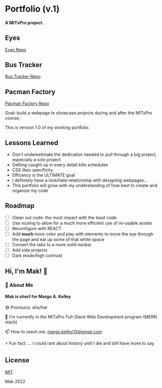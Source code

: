 
# Portfolio (v.1)

#### A MITxPro project.

## Eyes

<a href="margo-kelley.github.io/eyes/">Eyes Repo</a> 

## Bus Tracker

<a href="https://margo-kelley.github.io/bus-tracker/">Bus Tracker Repo</a> 

## Pacman Factory

<a href="margo-kelley.github.io/pacman-factory/">Pacman Factory Repo</a> 

Goal: build a webpage to showcase projects during and after the MITxPro course.


This is version 1.0 of my working portfolio.

## Lessons Learned

- Don't underestimate the dedication needed to pull through a big project, especially a solo project
- Getting caught up in every detail kills schedules
- CSS likes specificity 
- Efficency is the ULTIMATE goal
- I definitely have a love/hate relationship with designing webpages...
- This portfolio will grow with my understanding of how best to create and organize my code
## Roadmap





- [ ]  Clean out code: the most impact with the least code
- [ ]  Use routing to allow for a much more efficient use of re-usable assets
- [ ]  Reconfigure with REACT
- [ ]  Add **much** more color and play with elements to move the eye through the page and eat up some of that white space
- [ ]  Convert the tabs to a more solid navbar
- [ ]  Add side projects
- [ ]  Dark mode/high contrast

## Hi, I'm Mak! 👋

### 🚀 About Me

#### Mak is short for Margo A. Kelley

😄 Pronouns: she/her

🧠 I'm currently in the MITxPro Full-Stack Web Development program (MERN stack)

📫 How to reach me: margo.kelley13@gmail.com

⚡️ Fun fact: ... I could rant about history until I die and still have more to say.

## License

[MIT](https://choosealicense.com/licenses/mit/)

Mak 2022
